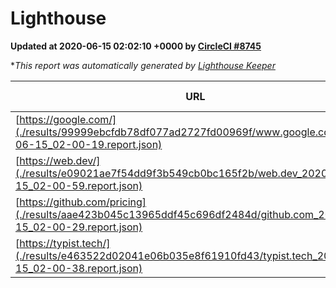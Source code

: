 
# Lighthouse

**Updated at 2020-06-15 02:02:10 +0000 by [CircleCI #8745](https://circleci.com/gh/ItinerisLtd/lighthouse-keeper-example/8745)**

**This report was automatically generated by [Lighthouse Keeper](https://github.com/itinerisltd/lighthouse-keeper)*

| URL | Performance | Accessibility | Best Practices | SEO | PWA | Updated At |
| --- | --- | --- | --- | --- | --- | --- |
| [https://google.com/](./results/99999ebcfdb78df077ad2727fd00969f/www.google.com_2020-06-15_02-00-19.report.json) | 0.91 | 0.9 | 1 | 0.92 | 0.54 | 2020-06-15T02:00:19.432Z |
| [https://web.dev/](./results/e09021ae7f54dd9f3b549cb0bc165f2b/web.dev_2020-06-15_02-00-59.report.json) | 0.7 | 1 | 1 | 0.99 | 0.96 | 2020-06-15T02:00:59.430Z |
| [https://github.com/pricing](./results/aae423b045c13965ddf45c696df2484d/github.com_2020-06-15_02-00-29.report.json) | 0.62 | 0.96 | 1 | 1 | 0.54 | 2020-06-15T02:00:29.035Z |
| [https://typist.tech/](./results/e463522d02041e06b035e8f61910fd43/typist.tech_2020-06-15_02-00-38.report.json) | 0.84 | 0.92 | 0.92 | 0.99 | 0.57 | 2020-06-15T02:00:38.021Z |
